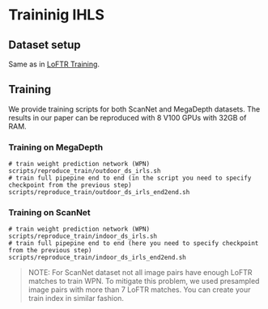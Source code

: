 
# Traininig IHLS

## Dataset setup
Same as in [LoFTR Training](./LoFTR_TRAINING.md).


## Training
We provide training scripts for both ScanNet and MegaDepth datasets. The results in our paper can be reproduced with 8 V100 GPUs with 32GB of RAM.

### Training on MegaDepth
``` shell
# train weight prediction network (WPN)
scripts/reproduce_train/outdoor_ds_irls.sh
# train full pipepine end to end (in the script you need to specify checkpoint from the previous step)
scripts/reproduce_train/outdoor_ds_irls_end2end.sh
```

### Training on ScanNet
``` shell
# train weight prediction network (WPN)
scripts/reproduce_train/indoor_ds_irls.sh
# train full pipepine end to end (here you need to specify checkpoint from the previous step)
scripts/reproduce_train/indoor_ds_irls_end2end.sh
```
> NOTE: For ScanNet dataset not all image pairs have enough LoFTR matches to train WPN. To mitigate this problem, we used presampled image pairs with more than 7 LoFTR matches. You can create your train index in similar fashion.
